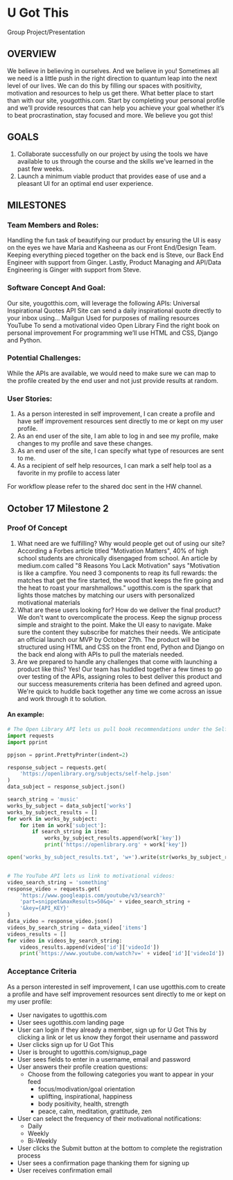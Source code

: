 # U Got This
Group Project/Presentation

## OVERVIEW
We believe in believing in ourselves. And we believe in you! Sometimes all we need is a little push in the right direction to quantum leap into the next level of our lives. We can do this by filling our spaces with positivity, motivation and resources to help us get there. What better place to start than with our site, yougotthis.com. Start by completing your personal profile and we’ll provide resources that can help you achieve your goal whether it’s to beat procrastination, stay focused and more. We believe you got this!

## GOALS
1. Collaborate successfully on our project by using the tools we have available to us through the course and the skills we’ve learned in the past few weeks.
2. Launch a minimum viable product that provides ease of use and a pleasant UI for an optimal end user experience.

## MILESTONES

### Team Members and Roles:
Handling the fun task of beautifying our product by ensuring the UI is easy on the eyes we have Maria and Kasheena as our Front End/Design Team. Keeping everything pieced together on the back end is Steve, our Back End Engineer with support from Ginger. Lastly, Product Managing and API/Data Engineering is Ginger with support from Steve.

### Software Concept And Goal:
Our site, yougotthis.com, will leverage the following APIs:
Universal Inspirational Quotes API
Site can send a daily inspirational quote directly to your inbox using…
Mailgun
Used for purposes of mailing resources
YouTube
To send a motivational video
Open Library
Find the right book on personal improvement
For programming we’ll use HTML and CSS, Django and Python.

### Potential Challenges:
While the APIs are available, we would need to make sure we can map to the profile created by the end user and not just provide results at random.

### User Stories:
1. As a person interested in self improvement, I can create a profile and have self improvement resources sent directly to me or kept on my user profile.
2. As an end user of the site, I am able to log in and see my profile, make changes to my profile and save these changes.
3. As an end user of the site, I can specify what type of resources are sent to me.
4. As a recipient of self help resources, I can mark a self help tool as a favorite in my profile to access later

For workflow please refer to the shared doc sent in the HW channel.

## October 17 Milestone 2

### Proof Of Concept

1. What need are we fulfilling? Why would people get out of using our site? According a Forbes article titled "Motivation Matters", 40% of high school students are chronically disengaged from school. An article by medium.com called "8 Reasons You Lack Motivation" says "Motivation is like a campfire. You need 3 components to reap its full rewards: the matches that get the fire started, the wood that keeps the fire going and the heat to roast your marshmallows." ugotthis.com is the spark that lights those matches by matching our users with personalized motivational materials
2. What are these users looking for? How do we deliver the final product? We don't want to overcomplicate the process. Keep the signup process simple and  straight to the point. Make the UI easy to navigate. Make sure the content they subscribe for matches their needs. We anticipate an official launch our MVP by October 27th. The product will be  structured using HTML and CSS on the front end, Python and Django on the back end along with APIs to pull the materials needed.
3. Are we prepared to handle any challenges that come with launching a product like this? Yes! Our team has huddled together a few times to go over testing of the APIs, assigning roles to best deliver this product and our success measurements criteria has been defined and agreed upon. We're quick to huddle back together any time we come across an issue and work through it to solution.

#### An example:

```python
# The Open Library API lets us pull book recommendations under the Self Help subject:
import requests
import pprint

ppjson = pprint.PrettyPrinter(indent=2)

response_subject = requests.get(
    'https://openlibrary.org/subjects/self-help.json'
)
data_subject = response_subject.json()

search_string = 'music'
works_by_subject = data_subject['works']
works_by_subject_results = []
for work in works_by_subject:
    for item in work['subject']:
        if search_string in item:
            works_by_subject_results.append(work['key'])
            print('https://openlibrary.org' + work['key'])

open('works_by_subject_results.txt', 'w+').write(str(works_by_subject_results))


# The YouTube API lets us link to motivational videos:
video_search_string = 'something'
response_video = requests.get(
    'https://www.googleapis.com/youtube/v3/search?'
    'part=snippet&maxResults=50&q=' + video_search_string +
    '&key={API_KEY}'
)
data_video = response_video.json()
videos_by_search_string = data_video['items']
videos_results = []
for video in videos_by_search_string:
    videos_results.append(video['id']['videoId'])
    print('https://www.youtube.com/watch?v=' + video['id']['videoId'])
```


### Acceptance Criteria
As a person interested in self improvement, I can use ugotthis.com to
create a profile and have self improvement resources sent directly to me or kept on my
user profile:

* User navigates to ugotthis.com
* User sees ugotthis.com landing page
* User can login if they already a member, sign up for U Got This by clicking a link or let us know they forgot their username and password
* User clicks sign up for U Got This
* User is brought to ugotthis.com/signup_page
* User sees fields to enter in a username, email and password
* User answers their profile creation questions:
  * Choose from the following categories you want to appear in your feed
    * focus/modivation/goal orientation
    * uplifting, inspirational, happiness
    * body positivity, health, strength
    * peace, calm, meditation, grattitude, zen
* User can select the frequency of their motivational notifications:
  * Daily
  * Weekly
  * Bi-Weekly
* User clicks the Submit button at the bottom to complete the registration process
* User sees a confirmation page thanking them for signing up
* User receives confirmation email
